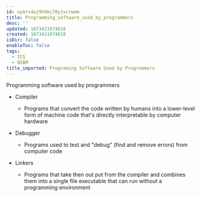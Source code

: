 ```yaml
---
id: oymrs4wj9h9mj70yjvcrwmm
title: Programming_software_used_by_programmers
desc: ''
updated: 1673421974010
created: 1673421974010
isDir: false
enableToc: false
tags:
  - ICS
  - NIBM
title_imported: Programing Software Used by Programmers
---
```


Programming software used by programmers

-   Compiler

    -   Programs that convert the code written by humans into a lower-level form of machine code that\'s directly interpretable by computer hardware


-   Debugger

    -   Programs used to test and \"debug" (find and remove errors) from computer code


-   Linkers

    -   Programs that take then out put from the compiler and combines them into a single file executable that can run without a programming environment

